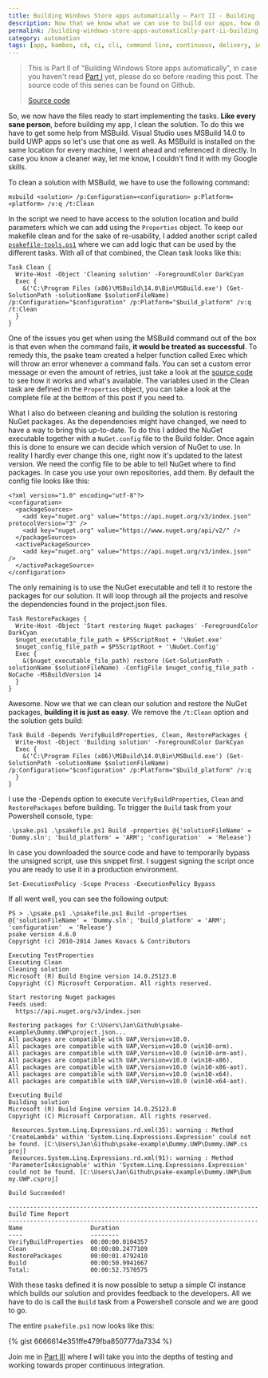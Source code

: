 ```yaml
---
title: Building Windows Store apps automatically – Part II - Building
description: Now that we know what we can use to build our apps, how do we set this up?
permalink: /building-windows-store-apps-automatically-part-ii-building
category: automation
tags: [app, bamboo, cd, ci, cli, command line, continuous, delivery, integration, jenkins, make, makefile, powershell, psake, store, uwp, windows]
---
```


> This is Part II of "Building Windows Store apps automatically", in case you haven't read <a href="http://www.herebedragons.io/building-windows-store-apps-automatically-part-i-introduction" target="_blank">Part I</a> yet, please do so before reading this post. The source code of this series can be found on Github.
> 
> <a class="github_link" href="https://github.com/JanJoris/psake-example" target="_blank" >Source code</a>

So, we now have the files ready to start implementing the tasks. **Like every sane person**, before building my app, I clean the solution. To do this we have to get some help from MSBuild. Visual Studio uses MSBuild 14.0 to build UWP apps so let's use that one as well. As MSBuild is installed on the same location for every machine, I went ahead and referenced it directly. In case you know a cleaner way, let me know, I couldn't find it with my Google skills.

To clean a solution with MSBuild, we have to use the following command:

    msbuild <solution> /p:Configuration=<configuration> p:Platform=<platform> /v:q /t:Clean
    

In the script we need to have access to the solution location and build parameters which we can add using the `Properties` object. To keep our makefile clean and for the sake of re-usability, I added another script called <a href="https://github.com/JanJoris/psake-example/blob/master/Build/psakefile-tools.ps1" target="_blank"><code>psakefile-tools.ps1</code></a> where we can add logic that can be used by the different tasks. With all of that combined, the Clean task looks like this:

    Task Clean {
      Write-Host -Object 'Cleaning solution' -ForegroundColor DarkCyan  
      Exec {
        &('C:\Program Files (x86)\MSBuild\14.0\Bin\MSBuild.exe') (Get-SolutionPath -solutionName $solutionFileName) /p:Configuration="$configuration" /p:Platform="$build_platform" /v:q /t:Clean
      }
    }
    

One of the issues you get when using the MSBuild command out of the box is that even when the command fails, **it would be treated as successful**. To remedy this, the psake team created a helper function called Exec which will throw an error whenever a command fails. You can set a custom error message or even the amount of retries, just take a look at the <a href="https://github.com/psake/psake/blob/master/psake.psm1" target="_blank">source code</a> to see how it works and what's available. The variables used in the Clean task are defined in the `Properties` object, you can take a look at the complete file at the bottom of this post if you need to.

What I also do between cleaning and building the solution is restoring NuGet packages. As the dependencies might have changed, we need to have a way to bring this up-to-date. To do this I added the NuGet executable together with a `NuGet.config` file to the Build folder. Once again this is done to ensure we can decide which version of NuGet to use. In reality I hardly ever change this one, right now it's updated to the latest version. We need the config file to be able to tell NuGet where to find packages. In case you use your own repositories, add them. By default the config file looks like this:

    ﻿<?xml version="1.0" encoding="utf-8"?>
    <configuration>
      <packageSources>
        <add key="nuget.org" value="https://api.nuget.org/v3/index.json" protocolVersion="3" />
        <add key="nuget.org" value="https://www.nuget.org/api/v2/" />
      </packageSources>
      <activePackageSource>
        <add key="nuget.org" value="https://api.nuget.org/v3/index.json" />
      </activePackageSource>
    </configuration>
    

The only remaining is to use the NuGet executable and tell it to restore the packages for our solution. It will loop through all the projects and resolve the dependencies found in the project.json files.

    Task RestorePackages {
      Write-Host -Object 'Start restoring Nuget packages' -ForegroundColor DarkCyan
      $nuget_executable_file_path = $PSScriptRoot + '\NuGet.exe'
      $nuget_config_file_path = $PSScriptRoot + '\NuGet.Config'
      Exec {
        &($nuget_executable_file_path) restore (Get-SolutionPath -solutionName $solutionFileName) -ConfigFile $nuget_config_file_path -NoCache -MSBuildVersion 14
      }
    }
    

Awesome. Now we that we can clean our solution and restore the NuGet packages, **building it is just as easy**. We remove the `/t:Clean` option and the solution gets build:

    Task Build -Depends VerifyBuildProperties, Clean, RestorePackages {  
      Write-Host -Object 'Building solution' -ForegroundColor DarkCyan
      Exec {
        &('C:\Program Files (x86)\MSBuild\14.0\Bin\MSBuild.exe') (Get-SolutionPath -solutionName $solutionFileName) /p:Configuration="$configuration" /p:Platform="$build_platform" /v:q
      }
    }
    

I use the -Depends option to execute `VerifyBuildProperties`, `Clean` and `RestorePackages` before building. To trigger the `Build` task from your Powershell console, type:

    .\psake.ps1 .\psakefile.ps1 Build -properties @{'solutionFileName' = 'Dummy.sln'; 'build_platform' = 'ARM'; 'configuration'  = 'Release'}
    

In case you downloaded the source code and have to temporarily bypass the unsigned script, use this snippet first. I suggest signing the script once you are ready to use it in a production environment.

    Set-ExecutionPolicy -Scope Process -ExecutionPolicy Bypass
    

If all went well, you can see the following output:

    PS > .\psake.ps1 .\psakefile.ps1 Build -properties @{'solutionFileName' = 'Dummy.sln'; 'build_platform' = 'ARM'; 'configuration'  = 'Release'}
    psake version 4.6.0
    Copyright (c) 2010-2014 James Kovacs & Contributors
    
    Executing TestProperties
    Executing Clean
    Cleaning solution
    Microsoft (R) Build Engine version 14.0.25123.0
    Copyright (C) Microsoft Corporation. All rights reserved.
    
    Start restoring Nuget packages
    Feeds used:
      https://api.nuget.org/v3/index.json
    
    Restoring packages for C:\Users\Jan\Github\psake-example\Dummy.UWP\project.json...
    All packages are compatible with UAP,Version=v10.0.
    All packages are compatible with UAP,Version=v10.0 (win10-arm).
    All packages are compatible with UAP,Version=v10.0 (win10-arm-aot).
    All packages are compatible with UAP,Version=v10.0 (win10-x86).
    All packages are compatible with UAP,Version=v10.0 (win10-x86-aot).
    All packages are compatible with UAP,Version=v10.0 (win10-x64).
    All packages are compatible with UAP,Version=v10.0 (win10-x64-aot).
    
    Executing Build
    Building solution
    Microsoft (R) Build Engine version 14.0.25123.0
    Copyright (C) Microsoft Corporation. All rights reserved.
    
     Resources.System.Linq.Expressions.rd.xml(35): warning : Method 'CreateLambda' within 'System.Linq.Expressions.Expression' could not be found. [C:\Users\Jan\Github\psake-example\Dummy.UWP\Dummy.UWP.cs proj]
     Resources.System.Linq.Expressions.rd.xml(91): warning : Method 'ParameterIsAssignable' within 'System.Linq.Expressions.Expression' could not be found. [C:\Users\Jan\Github\psake-example\Dummy.UWP\Dum my.UWP.csproj]
    
    Build Succeeded!
    
    ----------------------------------------------------------------------
    Build Time Report
    ----------------------------------------------------------------------
    Name                   Duration
    ----                   --------
    VerifyBuildProperties  00:00:00.0104357
    Clean                  00:00:00.2477109
    RestorePackages        00:00:01.4792410
    Build                  00:00:50.9941667
    Total:                 00:00:52.7570575
    

With these tasks defined it is now possible to setup a simple CI instance which builds our solution and provides feedback to the developers. All we have to do is call the `Build` task from a Powershell console and we are good to go.

The entire `psakefile.ps1` now looks like this:

{% gist 6666614e351ffe479fba850777da7334 %}

Join me in <a href="http://www.herebedragons.io/building-windows-store-apps-automatically-part-iii-continuous-integration" target="_blank">Part III</a> where I will take you into the depths of testing and working towards proper continuous integration.